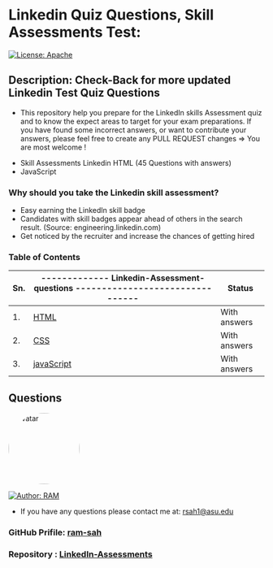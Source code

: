 # Linkedin Quiz Questions, Skill Assessments Test: 

[![License: Apache](https://img.shields.io/badge/License-Apache2.0-e10079.svg)](https://opensource.org/licenses/Apache)
<!-- ![Contributor](https://img.shields.io/badge/Contributor-1-gggddd.svg?style=flat-square) -->

## Description: Check-Back for more updated Linkedin Test Quiz Questions 
* This repository help you prepare for the LinkedIn skills Assessment quiz and to know the expect areas to target for your exam preparations. If you have found some incorrect answers, or want to contribute your answers, please feel free to create any PULL REQUEST changes => You are most welcome !

- Skill Assessments Linkedin HTML (45 Questions with answers)
- JavaScript  

### Why should you take the Linkedin skill assessment?
- Easy earning the LinkedIn skill badge 
- Candidates with skill badges appear ahead of others in the search result. (Source: engineering.linkedin.com)
- Get noticed by the recruiter and increase the chances of getting hired


### Table of Contents

Sn.     | ------------- Linkedin-Assessment-questions --------------------------------   | Status |
| ----- | ----- | ----- |
| 1.    | [HTML](https://github.com/ram-sah/LinkedIn-Assessments/blob/master/HTML/HTML-Quiz.md) | With answers |
| 2.    | [CSS](https://github.com/ram-sah/LinkedIn-Assessments/blob/master/CSS/CSS.md) | With answers |
| 3.    | [javaScript](https://github.com/ram-sah/LinkedIn-Assessments/blob/master/javaScript/javaScript.md) | With answers |




## Questions
            
<img src="https://github.com/ram-sah.png" alt="avatar" style="border-radius: 70px" width="140"/>

[![Author: RAM](https://img.shields.io/badge/Author-RAM_SAH-gggddd.svg)](https://opensource.org/Author/RAM)
            
- If you have any questions please contact me at: rsah1@asu.edu
### GitHub Prifile: [ram-sah](https://github.com/ram-sah) 
### Repository : [LinkedIn-Assessments](https://github.com/ram-sah/LinkedIn-Assessments)